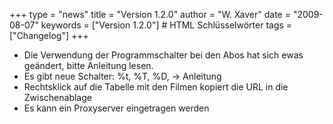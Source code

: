 +++
type = "news"
title = "Version 1.2.0"
author = "W. Xaver"
date = "2009-08-07"
keywords = ["Version 1.2.0"] # HTML Schlüsselwörter
tags = ["Changelog"]
+++

- Die Verwendung der Programmschalter bei den Abos hat sich ewas geändert, bitte Anleitung lesen.
- Es gibt neue Schalter: %t, %T, %D, -> Anleitung
- Rechtsklick auf die Tabelle mit den Filmen kopiert die URL in die Zwischenablage
- Es kann ein Proxyserver eingetragen werden 
